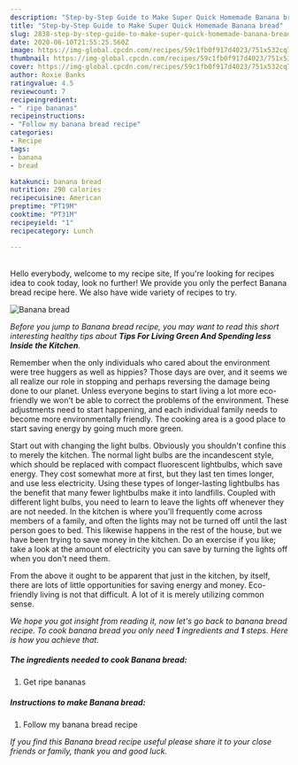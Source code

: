 ```yaml
---
description: "Step-by-Step Guide to Make Super Quick Homemade Banana bread"
title: "Step-by-Step Guide to Make Super Quick Homemade Banana bread"
slug: 2838-step-by-step-guide-to-make-super-quick-homemade-banana-bread
date: 2020-06-10T21:55:25.560Z
image: https://img-global.cpcdn.com/recipes/59c1fb0f917d4023/751x532cq70/banana-bread-recipe-main-photo.jpg
thumbnail: https://img-global.cpcdn.com/recipes/59c1fb0f917d4023/751x532cq70/banana-bread-recipe-main-photo.jpg
cover: https://img-global.cpcdn.com/recipes/59c1fb0f917d4023/751x532cq70/banana-bread-recipe-main-photo.jpg
author: Roxie Banks
ratingvalue: 4.5
reviewcount: 7
recipeingredient:
- " ripe bananas"
recipeinstructions:
- "Follow my banana bread recipe"
categories:
- Recipe
tags:
- banana
- bread

katakunci: banana bread 
nutrition: 290 calories
recipecuisine: American
preptime: "PT19M"
cooktime: "PT31M"
recipeyield: "1"
recipecategory: Lunch

---
```

<br>
Hello everybody, welcome to my recipe site, If you're looking for recipes idea to cook today, look no further! We provide you only the perfect Banana bread recipe here. We also have wide variety of recipes to try.
<br>


![Banana bread](https://img-global.cpcdn.com/recipes/59c1fb0f917d4023/751x532cq70/banana-bread-recipe-main-photo.jpg)

<i>Before you jump to Banana bread recipe, you may want to read this short interesting healthy tips about 
<strong>Tips For Living Green And Spending less Inside the Kitchen</strong>.</i>
</br>

Remember when the only individuals who cared about the environment were tree huggers as well as hippies? Those days are over, and it seems we all realize our role in stopping and perhaps reversing the damage being done to our planet. Unless everyone begins to start living a lot more eco-friendly we won't be able to correct the problems of the environment. These adjustments need to start happening, and each individual family needs to become more environmentally friendly. The cooking area is a good place to start saving energy by going much more green.

Start out with changing the light bulbs. Obviously you shouldn't confine this to merely the kitchen. The normal light bulbs are the incandescent style, which should be replaced with compact fluorescent lightbulbs, which save energy. They cost somewhat more at first, but they last ten times longer, and use less electricity. Using these types of longer-lasting lightbulbs has the benefit that many fewer lightbulbs make it into landfills. Coupled with different light bulbs, you need to learn to leave the lights off whenever they are not needed. In the kitchen is where you'll frequently come across members of a family, and often the lights may not be turned off until the last person goes to bed. This likewise happens in the rest of the house, but we have been trying to save money in the kitchen. Do an exercise if you like; take a look at the amount of electricity you can save by turning the lights off when you don't need them.

From the above it ought to be apparent that just in the kitchen, by itself, there are lots of little opportunities for saving energy and money. Eco-friendly living is not that difficult. A lot of it is merely utilizing common sense.


<i>We hope you got insight from reading it, now let's go back to banana bread recipe. To cook banana bread you only need <strong>1</strong> ingredients and <strong>1</strong> steps. Here is how you achieve that.
</i>

##### The ingredients needed to cook Banana bread:

1. Get  ripe bananas


##### Instructions to make Banana bread:

1. Follow my banana bread recipe


<i>If you find this Banana bread recipe useful please share it to your close friends or family, thank you and good luck.</i>
